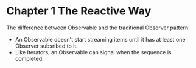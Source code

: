 # Chapter 1 The Reactive Way

The difference between Observable and the traditional Observer pattern:

- An Observable doesn't start streaming items until it has at least one Observer subsribed to it.
- Like Iterators, an Observable can signal when the sequence is completed.
